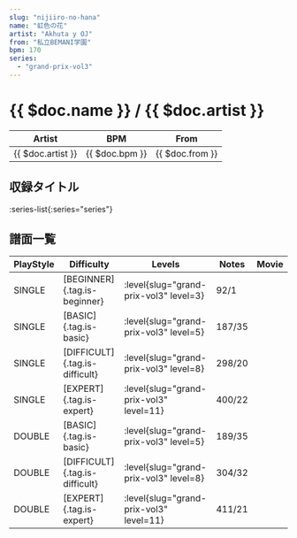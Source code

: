 ```yaml
---
slug: "nijiiro-no-hana"
name: "虹色の花"
artist: "Akhuta y OJ"
from: "私立BEMANI学園"
bpm: 170
series:
  - "grand-prix-vol3"
---
```


# {{ $doc.name }} / {{ $doc.artist }}

|Artist|BPM|From|
|------|---|----|
|{{ $doc.artist }}|{{ $doc.bpm }}|{{ $doc.from }}|

## 収録タイトル

:series-list{:series="series"}

## 譜面一覧

|PlayStyle|Difficulty|Levels|Notes|Movie|
|---------|----------|------|-----|-----|
|SINGLE|[BEGINNER]{.tag.is-beginner}|<div class="field is-grouped is-grouped-multiline"> :level{slug="grand-prix-vol3" level=3}</div>|92/1||
|SINGLE|[BASIC]{.tag.is-basic}|<div class="field is-grouped is-grouped-multiline"> :level{slug="grand-prix-vol3" level=5}</div>|187/35||
|SINGLE|[DIFFICULT]{.tag.is-difficult}|<div class="field is-grouped is-grouped-multiline"> :level{slug="grand-prix-vol3" level=8}</div>|298/20||
|SINGLE|[EXPERT]{.tag.is-expert}|<div class="field is-grouped is-grouped-multiline"> :level{slug="grand-prix-vol3" level=11}</div>|400/22||
|DOUBLE|[BASIC]{.tag.is-basic}|<div class="field is-grouped is-grouped-multiline"> :level{slug="grand-prix-vol3" level=5}</div>|189/35||
|DOUBLE|[DIFFICULT]{.tag.is-difficult}|<div class="field is-grouped is-grouped-multiline"> :level{slug="grand-prix-vol3" level=8}</div>|304/32||
|DOUBLE|[EXPERT]{.tag.is-expert}|<div class="field is-grouped is-grouped-multiline"> :level{slug="grand-prix-vol3" level=11}</div>|411/21||
